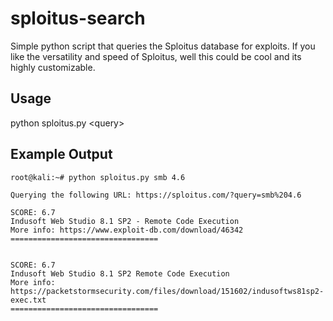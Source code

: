 # sploitus-search

Simple python script that queries the Sploitus database for exploits. If you 
like the versatility and speed of Sploitus, well this could be cool and its 
highly customizable. 

## Usage

python sploitus.py \<query\>

## Example Output

```
root@kali:~# python sploitus.py smb 4.6

Querying the following URL: https://sploitus.com/?query=smb%204.6

SCORE: 6.7
Indusoft Web Studio 8.1 SP2 - Remote Code Execution
More info: https://www.exploit-db.com/download/46342
=================================


SCORE: 6.7
Indusoft Web Studio 8.1 SP2 Remote Code Execution
More info: https://packetstormsecurity.com/files/download/151602/indusoftws81sp2-exec.txt
=================================

```

